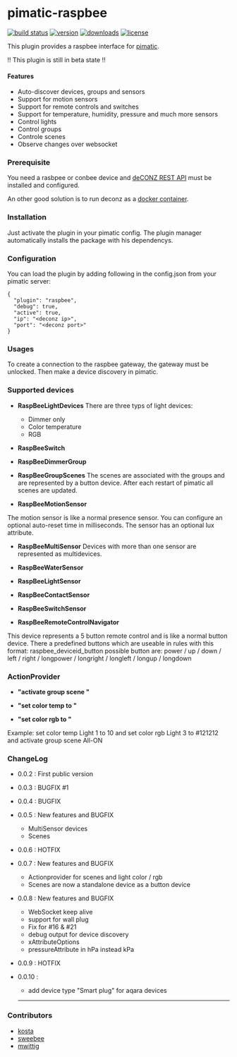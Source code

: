 pimatic-raspbee
=======================

[![build status](https://img.shields.io/travis/treban/pimatic-raspbee.svg?branch=master?style=flat-square)](https://travis-ci.org/treban/pimatic-raspbee)
[![version](https://img.shields.io/npm/v/pimatic-raspbee.svg?branch=master?style=flat-square)](https://www.npmjs.com/package/pimatic-raspbee)
[![downloads](https://img.shields.io/npm/dm/pimatic-raspbee.svg?branch=master?style=flat-square)](https://www.npmjs.com/package/pimatic-raspbee)
[![license](https://img.shields.io/github/license/treban/pimatic-raspbee.svg)](https://github.com/treban/pimatic-raspbee)


This plugin provides a raspbee interface for [pimatic](https://pimatic.org/).

!! This plugin is still in beta state !!

#### Features

* Auto-discover devices, groups and sensors
* Support for motion sensors
* Support for remote controls and switches
* Support for temperature, humidity, pressure and much more sensors
* Control lights
* Control groups
* Controle scenes
* Observe changes over websocket

### Prerequisite

You need a rasbpee or conbee device and [deCONZ REST API](https://github.com/dresden-elektronik/deconz-rest-plugin/blob/master/README.md#install-deconz) must be installed and configured.

An other good solution is to run deconz as a [docker container](https://github.com/marthoc/docker-deconz).

### Installation

Just activate the plugin in your pimatic config. The plugin manager automatically installs the package with his dependencys.

### Configuration

You can load the plugin by adding following in the config.json from your pimatic server:

    {
      "plugin": "raspbee",
      "debug": true,
      "active": true,
      "ip": "<deconz ip>",
      "port": "<deconz port>"
    }

### Usages

To create a connection to the raspbee gateway, the gateway must be unlocked.
Then make a device discovery in pimatic.

### Supported devices

* **RaspBeeLightDevices**
There are three typs of light devices:
  - Dimmer only
  - Color temperature
  - RGB

* **RaspBeeSwitch**

* **RaspBeeDimmerGroup**

* **RaspBeeGroupScenes**
The scenes are associated with the groups
and are represented by a button device.
After each restart of pimatic all scenes are updated.

* **RaspBeeMotionSensor**

The motion sensor is like a normal presence sensor.
You can configure an optional auto-reset time in milliseconds.
The sensor has an optional lux attribute.

* **RaspBeeMultiSensor**
Devices with more than one sensor are represented as multidevices.

* **RaspBeeWaterSensor**

* **RaspBeeLightSensor**

* **RaspBeeContactSensor**

* **RaspBeeSwitchSensor**

* **RaspBeeRemoteControlNavigator**

This device represents a 5 button remote control and is like a normal button device.
There a predefined buttons which are useable in rules with this format: raspbee_deviceid_button
possible button are:
power / up /
down /
left /
right /
longpower /
longright /
longleft /
longup /
longdown

### ActionProvider

* **"activate group scene <name>"**  

* **"set color temp <name> to <value>"**  

* **"set color rgb <name> to <hexvalue>"**

Example:
set color temp Light 1 to 10 and set color rgb Light 3 to #121212 and activate group scene All-ON

### ChangeLog
* 0.0.2 : First public version
* 0.0.3 : BUGFIX #1
* 0.0.4 : BUGFIX
* 0.0.5 : New features and BUGFIX
  * MultiSensor devices
  * Scenes
* 0.0.6 : HOTFIX
* 0.0.7 : New features and BUGFIX
  * Actionprovider for scenes and light color / rgb
  * Scenes are now a standalone device as a button device
* 0.0.8 : New features and BUGFIX
  * WebSocket keep alive
  * support for wall plug
  * Fix for #16 & #21
  * debug output for device discovery
  * xAttributeOptions
  * pressureAttribute in hPa instead kPa
* 0.0.9 : HOTFIX
* 0.0.10 : 
  * add device type "Smart plug" for aqara devices

  ----------------------------
### Contributors

* [kosta](https://github.com/treban)
* [sweebee](https://github.com/sweebee)
* [mwittig](https://github.com/mwittig)
